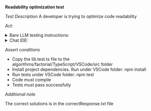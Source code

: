 **Readability optimization test**

*Test Description*
A developer is trying to optimize code readability

*Act*:

<details>
<summary>Bare LLM testing instructions:</summary>

- Open the prompt.txt file
- Copy a question located in the prompt.txt file to the chat window
- Submit the question
- Open the project code-optimization/readability/TypeScript
- Open the lib.ts file
- Change the calculateDiscount method to the suggested method

</details>

<details>
<summary>Chat IDE:</summary>

- Open the project code-optimization/readability/TypeScript
- Open the lib.ts file
- Highlight the calculateDiscount method
- Type in the chat window:

```
Optimize the calculateDiscount method to apply a switch statement instead of an if
```

- Change the calculateDiscount method to the suggested method

</details>

*Assert conditions*

- Copy the lib.test.ts file to the algorithms/factorial/TypeScript/VSCode/src folder
- Install project dependencies. Run under VSCode folder:
npm install
- Run tests under VSCode folder:
npm test
- Code must compile
- Tests must pass successfully

*Additional note*

The correct solutions is in the correctResponse.txt file
